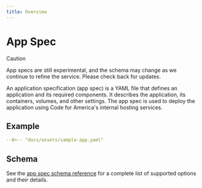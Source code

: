 ```yaml
---
title: Overview
---
```

# App Spec

> [!CAUTION]
> App specs are still experimental, and the schema may change as we continue to
> refine the service. Please check back for updates.

An application specification (app spec) is a YAML file that defines an
application and its required components. It describes the application, its
containers, volumes, and other settings. The app spec is used to deploy the
application using Code for America's internal hosting services.

## Example

```yaml
--8<-- "docs/assets/sample-app.yaml"
```

## Schema

See the [app spec schema reference][reference] for a complete list of
supported options and their details.

[reference]: reference.md
